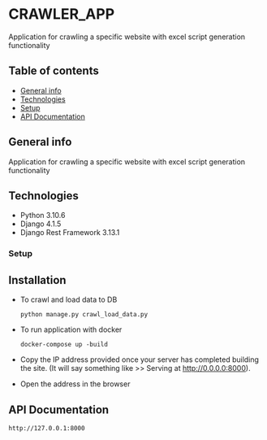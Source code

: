 # CRAWLER_APP
Application for crawling a specific website with excel script generation functionality

## Table of contents
* [General info](#general-info)
* [Technologies](#technologies)
* [Setup](#setup)
* [API Documentation](#api-documentation)


## General info
Application for crawling a specific website with excel script generation functionality


## Technologies
* Python 3.10.6
* Django 4.1.5
* Django Rest Framework 3.13.1

### Setup
## Installation 
* To crawl and load data to DB
  ```
  python manage.py crawl_load_data.py
  ```

* To run application with docker
  ```
  docker-compose up -build
  ```
  
* Copy the IP address provided once your server has completed building the site. (It will say something like >> Serving at http://0.0.0.0:8000).
* Open the address in the browser

## API Documentation
```
http://127.0.0.1:8000
```
